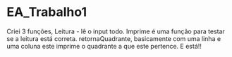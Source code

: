 # EA_Trabalho1

Criei 3 funções, Leitura - lê o input todo. Imprime é uma função para testar se a leitura está correta.
retornaQuadrante, basicamente com uma linha e uma coluna este imprime o quadrante a que este pertence.
E está!!

